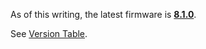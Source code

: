As of this writing, the latest firmware is
**[8.1.0](8.1.0.md "wikilink")**.

See [Version Table](Version%20Table.md "wikilink").
